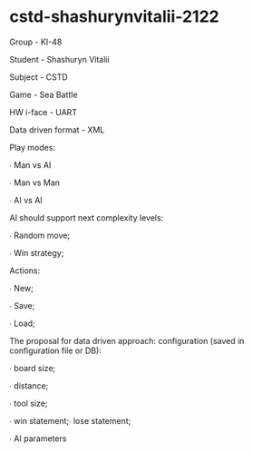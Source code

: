 # cstd-shashurynvitalii-2122
Group - KI-48

Student - Shashuryn Vitalii

Subject - CSTD

Game - Sea Battle

HW i-face - UART

Data driven format - XML


Play modes:

∙ Man vs AI

∙ Man vs Man

∙ AI vs AI


AI should support next complexity levels:

∙ Random move;

∙ Win strategy;


Actions:

∙ New;

∙ Save;

∙ Load;


The proposal for data driven approach: configuration (saved in configuration file or DB):

∙ board size;

∙ distance;

∙ tool size;

∙ win statement;∙ lose statement;

∙ AI parameters
